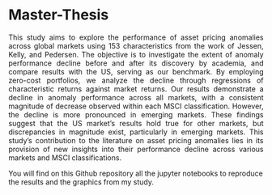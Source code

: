 # Master-Thesis
<p align="justify"> This study aims to explore the performance of asset pricing anomalies across global markets using 153
characteristics from the work of Jessen, Kelly, and Pedersen. The objective is to investigate the extent
of anomaly performance decline before and after its discovery by academia, and compare results with
the US, serving as our benchmark. By employing zero-cost portfolios, we analyze the decline through
regressions of characteristic returns against market returns. Our results demonstrate a decline in
anomaly performance across all markets, with a consistent magnitude of decrease observed within each
MSCI classification. However, the decline is more pronounced in emerging markets. These findings
suggest that the US market’s results hold true for other markets, but discrepancies in magnitude exist,
particularly in emerging markets. This study’s contribution to the literature on asset pricing anomalies
lies in its provision of new insights into their performance decline across various markets and MSCI
classifications.</p>

You will find on this Github repository all the jupyter notebooks to reproduce the results and the graphics from my study.
